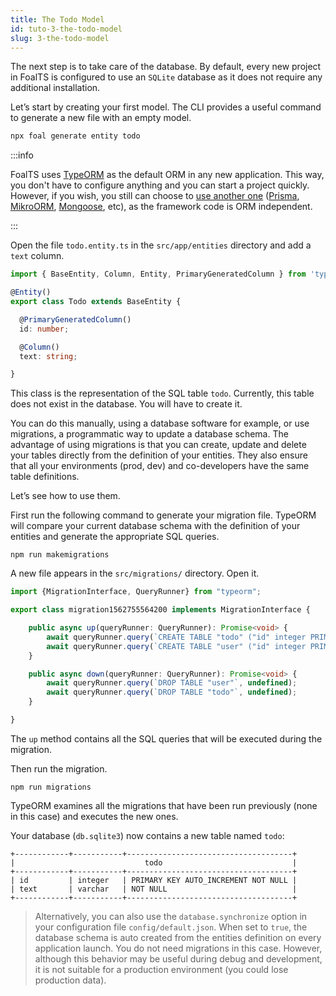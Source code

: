 ```yaml
---
title: The Todo Model
id: tuto-3-the-todo-model
slug: 3-the-todo-model
---
```


The next step is to take care of the database. By default, every new project in FoalTS is configured to use an `SQLite` database as it does not require any additional installation.

Let&#8217;s start by creating your first model. The CLI provides a useful command to generate a new file with an empty model.

```sh
npx foal generate entity todo
```

:::info

FoalTS uses [TypeORM](http://typeorm.io) as the default ORM in any new application. This way, you don't have to configure anything and you can start a project quickly. However, if you wish, you still can choose to [use another one](../../databases/other-orm/introduction.md) ([Prisma](https://www.prisma.io/), [MikroORM](https://mikro-orm.io/), [Mongoose](https://mongoosejs.com/), etc), as the framework code is ORM independent.

:::

Open the file `todo.entity.ts` in the `src/app/entities` directory and add a `text` column.

```typescript
import { BaseEntity, Column, Entity, PrimaryGeneratedColumn } from 'typeorm';

@Entity()
export class Todo extends BaseEntity {

  @PrimaryGeneratedColumn()
  id: number;

  @Column()
  text: string;

}

```

This class is the representation of the SQL table `todo`. Currently, this table does not exist in the database. You will have to create it.

You can do this manually, using a database software for example, or use migrations, a programmatic way to update a database schema. The advantage of using migrations is that you can create, update and delete your tables directly from the definition of your entities. They also ensure that all your environments (prod, dev) and co-developers have the same table definitions.

Let&#8217;s see how to use them.

First run the following command to generate your migration file. TypeORM will compare your current database schema with the definition of your entities and generate the appropriate SQL queries.

```
npm run makemigrations
```

A new file appears in the `src/migrations/` directory. Open it.

```typescript
import {MigrationInterface, QueryRunner} from "typeorm";

export class migration1562755564200 implements MigrationInterface {

    public async up(queryRunner: QueryRunner): Promise<void> {
        await queryRunner.query(`CREATE TABLE "todo" ("id" integer PRIMARY KEY AUTOINCREMENT NOT NULL, "text" varchar NOT NULL)`, undefined);
        await queryRunner.query(`CREATE TABLE "user" ("id" integer PRIMARY KEY AUTOINCREMENT NOT NULL)`, undefined);
    }

    public async down(queryRunner: QueryRunner): Promise<void> {
        await queryRunner.query(`DROP TABLE "user"`, undefined);
        await queryRunner.query(`DROP TABLE "todo"`, undefined);
    }

}

```

The `up` method contains all the SQL queries that will be executed during the migration.

Then run the migration.

```
npm run migrations
```

TypeORM examines all the migrations that have been run previously (none in this case) and executes the new ones.

Your database (`db.sqlite3`) now contains a new table named `todo`:


```
+------------+-----------+-------------------------------------+
|                             todo                             |
+------------+-----------+-------------------------------------+
| id         | integer   | PRIMARY KEY AUTO_INCREMENT NOT NULL |
| text       | varchar   | NOT NULL                            |
+------------+-----------+-------------------------------------+
```

> Alternatively, you can also use the `database.synchronize` option in your configuration file `config/default.json`. When set to `true`, the database schema is auto created from the entities definition on every application launch. You do not need migrations in this case. However, although this behavior may be useful during debug and development, it is not suitable for a production environment (you could lose production data).
